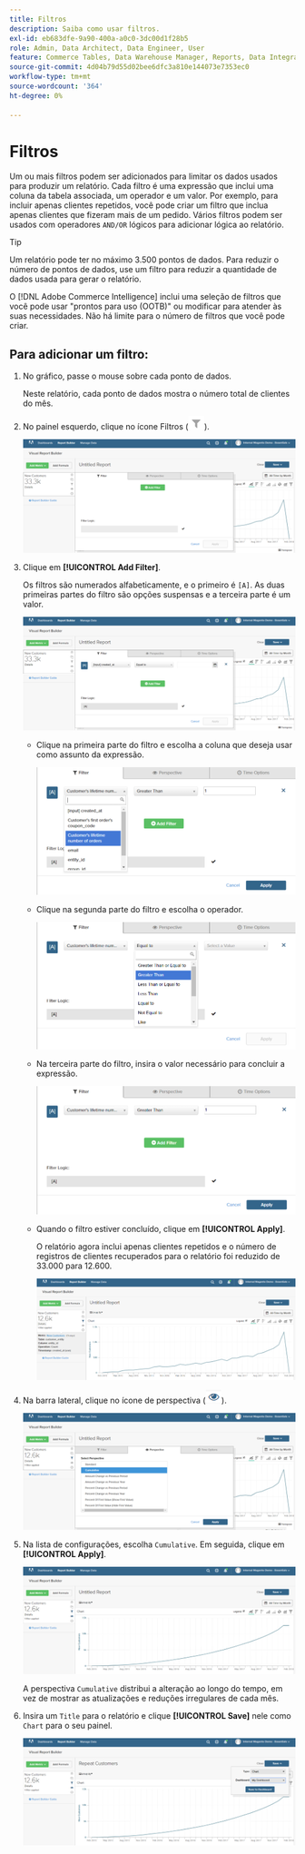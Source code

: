 ```yaml
---
title: Filtros
description: Saiba como usar filtros.
exl-id: eb683dfe-9a90-400a-a0c0-3dc00d1f28b5
role: Admin, Data Architect, Data Engineer, User
feature: Commerce Tables, Data Warehouse Manager, Reports, Data Integration
source-git-commit: 4d04b79d55d02bee6dfc3a810e144073e7353ec0
workflow-type: tm+mt
source-wordcount: '364'
ht-degree: 0%

---
```


# Filtros

Um ou mais filtros podem ser adicionados para limitar os dados usados para produzir um relatório. Cada filtro é uma expressão que inclui uma coluna da tabela associada, um operador e um valor. Por exemplo, para incluir apenas clientes repetidos, você pode criar um filtro que inclua apenas clientes que fizeram mais de um pedido. Vários filtros podem ser usados com operadores `AND/OR` lógicos para adicionar lógica ao relatório.

>[!TIP]
>
>Um relatório pode ter no máximo 3.500 pontos de dados. Para reduzir o número de pontos de dados, use um filtro para reduzir a quantidade de dados usada para gerar o relatório.

O [!DNL Adobe Commerce Intelligence] inclui uma seleção de filtros que você pode usar &quot;prontos para uso (OOTB)&quot; ou modificar para atender às suas necessidades. Não há limite para o número de filtros que você pode criar.

## Para adicionar um filtro:

1. No gráfico, passe o mouse sobre cada ponto de dados.

   Neste relatório, cada ponto de dados mostra o número total de clientes do mês.

1. No painel esquerdo, clique no ícone Filtros (![Ícone Filtro](../../assets/magento-bi-btn-filter.png)).

   ![Adicionar filtro](../../assets/magento-bi-report-builder-filter-add.png)

1. Clique em **[!UICONTROL Add Filter]**.

   Os filtros são numerados alfabeticamente, e o primeiro é `[A]`. As duas primeiras partes do filtro são opções suspensas e a terceira parte é um valor.

   ![Interface de filtro mostrando a opção de adição de filtro](../../assets/magento-bi-report-builder-filter-add-a.png)

   * Clique na primeira parte do filtro e escolha a coluna que deseja usar como assunto da expressão.

     ![Escolher a Primeira Parte do Filtro](../../assets/magento-bi-report-builder-filter-part1.png)

   * Clique na segunda parte do filtro e escolha o operador.

     ![Escolher o operador](../../assets/magento-bi-report-builder-filter-part2.png)

   * Na terceira parte do filtro, insira o valor necessário para concluir a expressão.

     ![Insira o valor](../../assets/magento-bi-report-builder-filter-part3.png)

   * Quando o filtro estiver concluído, clique em **[!UICONTROL Apply]**.

     O relatório agora inclui apenas clientes repetidos e o número de registros de clientes recuperados para o relatório foi reduzido de 33.000 para 12.600.

     ![Relatório Filtrado](../../assets/magento-bi-report-builder-filter-report.png)<!--{: .zoom}-->

1. Na barra lateral, clique no ícone de perspectiva (![ícone de Perspectiva](../../assets/magento-bi-btn-perspective.png)).

   ![Perspectiva](../../assets/magento-bi-report-builder-filter-perspective.png)<!--{: .zoom}-->

1. Na lista de configurações, escolha `Cumulative`. Em seguida, clique em **[!UICONTROL Apply]**.

   ![Perspectiva Cumulativa](../../assets/magento-bi-report-builder-filter-perspective-cumulative.png)

   A perspectiva `Cumulative` distribui a alteração ao longo do tempo, em vez de mostrar as atualizações e reduções irregulares de cada mês.

1. Insira um `Title` para o relatório e clique **[!UICONTROL Save]** nele como `Chart` para o seu painel.

   ![Salvar no Painel](../../assets/magento-bi-report-builder-filter-perspective-cumulative-save.png)
